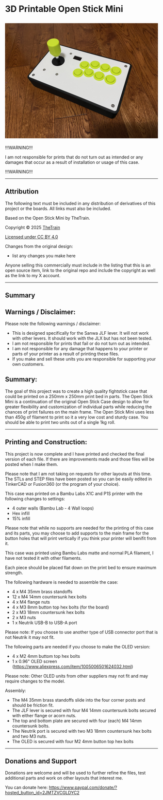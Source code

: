 # 3D Printable Open Stick Mini

![3D Printable Open Stick Mini (OSM-Mini)](Assets/Open%20Stick%20Mini%2001.JPG)
---

!!!WARNING!!!

I am not responsible for prints that do not turn out as intended or any damages that occur as a result of installation or usage of this case.

!!!WARNING!!!

---

## Attribution

The following text must be included in any distribution of derivatives of this project or the boards. All links must also be included.

Based on the Open Stick Mini by TheTrain.

Copyright © 2025 [TheTrain](http://x.com/thetrain24)<br/>

[Licensed under CC BY 4.0](https://creativecommons.org/licenses/by/4.0/)

Changes from the original design:
  - list any changes you make here

Anyone selling this commercially must include in the listing that this is an open source item, link to the original repo and include the copyright as well as the link to my X account.

---

## Summary

## Warnings / Disclaimer:

Please note the following warnings / disclaimer:
- This is designed specifically for the Sanwa JLF lever.  It will not work with other levers.  It should work with the JLX but has not been tested.
- I am not responsible for prints that fail or do not turn out as intended.
- I am not responsible for any damage that happens to your printer or parts of your printer as a result of printing these files.
- If you make and sell these units you are responsible for supporting your own customers.

## Summary:

The goal of this project was to create a high quality fightstick case that could be printed on a 250mm x 250mm print bed in parts.  The Open Stick Mini is a continuation of the original Open Stick Case design to allow for greater flexibility and customization of individual parts while reducing the chances of print failures on the main frame.  The Open Stick Mini uses less than 450g of filament to print so it a very low cost and sturdy case.  You should be able to print two units out of a single 1kg roll.  

---

## Printing and Construction:

This project is now complete and I have printed and checked the final version of each file.  If there are improvements made and those files will be posted when I make them.

Please note that I am not taking on requests for other layouts at this time.  The STLs and STEP files have been posted so you can be easily edited in TinkerCAD or Fusion360 (or the program of your choice).

This case was printed on a Bambu Labs X1C and P1S printer with the following changes to settings:
- 4 outer walls (Bambu Lab - 4 Wall loops)
- Hex infill
- 15% infill

Please note that while no supports are needed for the printing of this case and its parts, you may choose to add supports to the main frame for the button holes that will print vertically if you think your printer will benifit from it.

This case was printed using Bambu Labs matte and normal PLA filament, I have not tested it with other filaments.

Each piece should be placed flat down on the print bed to ensure maximum strength. 

The following hardware is needed to assemble the case:
- 4 x M4 35mm brass standoffs
- 12 x M4 14mm countersunk hex bolts
- 4 x M4 flange nuts
- 4 x M3 8mm button top hex bolts (for the board)
- 2 x M3 18mm countersunk hex bolts
- 2 x M3 nuts
- 1 x Neutrik USB-B to USB-A port

Please note: If you choose to use another type of USB connector port that is not Neutrik it may not fit.

The following parts are needed if you choose to make the OLED version:
- 4 x M2 4mm buttom top hex bolts
- 1 x 0.96" OLED screen (https://www.aliexpress.com/item/1005006501624032.html)

Please note: Other OLED units from other suppliers may not fit and may require changes to the model.

Assembly:
- The M4 35mm brass standoffs slide into the four corner posts and should be friction fit.
- The JLF lever is secured with four M4 14mm countersunk bolts secured with either flange or acorn nuts.
- The top and bottom plate are secured with four (each) M4 14mm countersunk bolts.
- The Neutrik port is secured with two M3 18mm countersunk hex bolts and two M3 nuts.
- The OLED is secured with four M2 4mm button top hex bolts

---

## Donations and Support

Donations are welcome and will be used to further refine the files, test additional parts and work on other layouts that interest me.

You can donate here: https://www.paypal.com/donate/?hosted_button_id=2JMTZVCGLDYC2